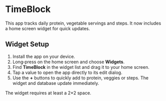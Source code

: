 # TimeBlock

This app tracks daily protein, vegetable servings and steps. It now includes a home screen widget for quick updates.

## Widget Setup

1. Install the app on your device.
2. Long‑press on the home screen and choose **Widgets**.
3. Find **TimeBlock** in the widget list and drag it to your home screen.
4. Tap a value to open the app directly to its edit dialog.
5. Use the **+** buttons to quickly add to protein, veggies or steps. The widget and database update immediately.

The widget requires at least a 2×2 space.

